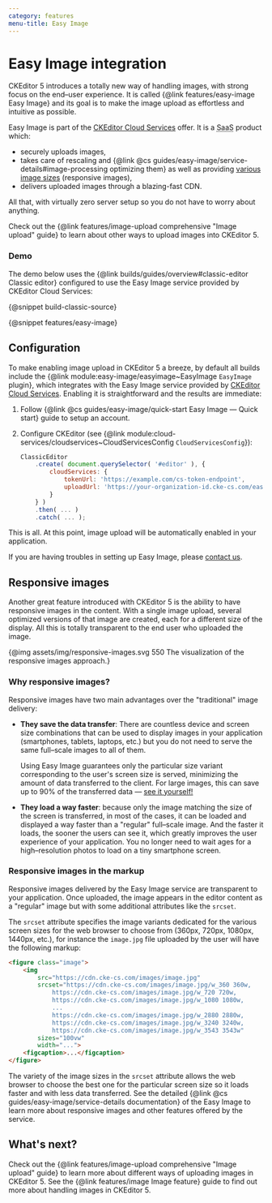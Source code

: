 ```yaml
---
category: features
menu-title: Easy Image
---
```


# Easy Image integration

CKEditor 5 introduces a totally new way of handling images, with strong focus on the end–user experience. It is called {@link features/easy-image Easy Image} and its goal is to make the image upload as effortless and intuitive as possible.

Easy Image is part of the [CKEditor Cloud Services](https://ckeditor.com/ckeditor-cloud-services/) offer. It is a <abbr title="Software as a service">SaaS</abbr> product which:

* securely uploads images,
* takes care of rescaling and {@link @cs guides/easy-image/service-details#image-processing optimizing them} as well as providing [various image sizes](#responsive-images) (responsive images),
* delivers uploaded images through a blazing-fast CDN.

All that, with virtually zero server setup so you do not have to worry about anything.

<info-box>
	Check out the {@link features/image-upload comprehensive "Image upload" guide} to learn about other ways to upload images into CKEditor 5.
</info-box>

### Demo

The demo below uses the {@link builds/guides/overview#classic-editor Classic editor} configured to use the Easy Image service provided by CKEditor Cloud Services:

{@snippet build-classic-source}

{@snippet features/easy-image}

## Configuration

To make enabling image upload in CKEditor 5 a breeze, by default all builds include the {@link module:easy-image/easyimage~EasyImage `EasyImage` plugin}, which integrates with the Easy Image service provided by [CKEditor Cloud Services](https://ckeditor.com/ckeditor-cloud-services/). Enabling it is straightforward and the results are immediate:

1. Follow {@link @cs guides/easy-image/quick-start Easy Image &mdash; Quick start} guide to setup an account.
2. Configure CKEditor (see {@link module:cloud-services/cloudservices~CloudServicesConfig `CloudServicesConfig`}):

	```js
	ClassicEditor
		.create( document.querySelector( '#editor' ), {
			cloudServices: {
				tokenUrl: 'https://example.com/cs-token-endpoint',
				uploadUrl: 'https://your-organization-id.cke-cs.com/easyimage/upload/'
			}
		} )
		.then( ... )
		.catch( ... );
	```

This is all. At this point, image upload will be automatically enabled in your application.

If you are having troubles in setting up Easy Image, please [contact us](https://ckeditor.com/contact/).

## Responsive images

Another great feature introduced with CKEditor 5 is the ability to have responsive images in the content. With a single image upload, several optimized versions of that image are created, each for a different size of the display. All this is totally transparent to the end user who uploaded the image.

{@img assets/img/responsive-images.svg 550 The visualization of the responsive images approach.}

### Why responsive images?

Responsive images have two main advantages over the "traditional" image delivery:

* **They save the data transfer**: There are countless device and screen size combinations that can be used to display images in your application (smartphones, tablets, laptops, etc.) but you do not need to serve the same full–scale images to all of them.

	Using Easy Image guarantees only the particular size variant corresponding to the user's screen size is served, minimizing the amount of data transferred to the client. For large images, this can save up to 90% of the transferred data — [see it yourself!](https://ckeditor.com/ckeditor-cloud-services/easy-image/)
* **They load a way faster**: because only the image matching the size of the screen is transferred, in most of the cases, it can be loaded and displayed a way faster than a "regular" full–scale image. And the faster it loads, the sooner the users can see it, which greatly improves the user experience of your application. You no longer need to wait ages for a high–resolution photos to load on a tiny smartphone screen.

### Responsive images in the markup

Responsive images delivered by the Easy Image service are transparent to your application. Once uploaded, the image appears in the editor content as a "regular" image but with some additional attributes like the `srcset`.

The `srcset` attribute specifies the image variants dedicated for the various screen sizes for the web browser to choose from (360px, 720px, 1080px, 1440px, etc.), for instance the `image.jpg` file  uploaded by the user will have the following markup:

```html
<figure class="image">
	<img
		src="https://cdn.cke-cs.com/images/image.jpg"
		srcset="https://cdn.cke-cs.com/images/image.jpg/w_360 360w,
			https://cdn.cke-cs.com/images/image.jpg/w_720 720w,
			https://cdn.cke-cs.com/images/image.jpg/w_1080 1080w,
			...
			https://cdn.cke-cs.com/images/image.jpg/w_2880 2880w,
			https://cdn.cke-cs.com/images/image.jpg/w_3240 3240w,
			https://cdn.cke-cs.com/images/image.jpg/w_3543 3543w"
		sizes="100vw"
		width="...">
	<figcaption>...</figcaption>
</figure>
```

The variety of the image sizes in the `srcset` attribute allows the web browser to choose the best one for the particular screen size so it loads faster and with less data transferred. See the detailed {@link @cs guides/easy-image/service-details documentation} of the Easy Image to learn more about responsive images and other features offered by the service.

## What's next?

Check out the {@link features/image-upload comprehensive "Image upload" guide} to learn more about different ways of uploading images in CKEditor 5. See the {@link features/image Image feature} guide to find out more about handling images in CKEditor 5.

